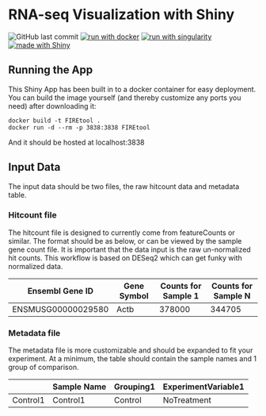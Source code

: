 # RNA-seq Visualization with Shiny
![GitHub last commit](https://img.shields.io/github/last-commit/alemenze/magic-firetool)
[![run with docker](https://img.shields.io/badge/run%20with-docker-0db7ed?labelColor=000000&logo=docker)](https://www.docker.com/)
[![run with singularity](https://img.shields.io/badge/run%20with-singularity-1d355c.svg?labelColor=000000)](https://sylabs.io/docs/)
[![made with Shiny](https://img.shields.io/badge/R-Shiny-blue)](https://shiny.rstudio.com/)

## Running the App
This Shiny App has been built in to a docker container for easy deployment. You can build the image yourself (and thereby customize any ports you need) after downloading it:
```
docker build -t FIREtool .
docker run -d --rm -p 3838:3838 FIREtool
```
And it should be hosted at localhost:3838

## Input Data
The input data should be two files, the raw hitcount data and metadata table.

### Hitcount file
The hitcount file is designed to currently come from featureCounts or similar. The format should be as below, or can be viewed by the sample gene count file. It is important that the data input is the raw un-normalized hit counts. This workflow is based on DESeq2 which can get funky with normalized data. 

| Ensembl Gene ID | Gene Symbol | Counts for Sample 1 | Counts for Sample N |
|---	|---	|---	|---	|
| ENSMUSG00000029580 | Actb | 378000 | 344705 |

### Metadata file
The metadata file is more customizable and should be expanded to fit your experiment. At a minimum, the table should contain the sample names and 1 group of comparison. 

|  | Sample Name | Grouping1 | ExperimentVariable1 |
|---	|---	|---	|---	|
| Control1 | Control1 | Control | NoTreatment |